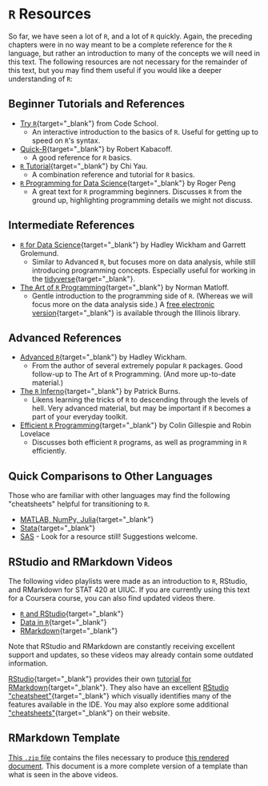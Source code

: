 # `R` Resources

So far, we have seen a lot of `R`, and a lot of `R` quickly. Again, the preceding chapters were in no way meant to be a complete reference for the `R` language, but rather an introduction to many of the concepts we will need in this text. The following resources are not necessary for the remainder of this text, but you may find them useful if you would like a deeper understanding of `R`:

## Beginner Tutorials and References

- [Try `R`](http://tryr.codeschool.com/){target="_blank"} from Code School.
    - An interactive introduction to the basics of `R`. Useful for getting up to speed on `R`'s syntax.
- [Quick-R](http://www.statmethods.net/){target="_blank"} by Robert Kabacoff.
    - A good reference for `R` basics.
- [`R` Tutorial](http://www.r-tutor.com/){target="_blank"} by Chi Yau.
    - A combination reference and tutorial for `R` basics.
- [`R` Programming for Data Science](https://bookdown.org/rdpeng/rprogdatascience/){target="_blank"} by Roger Peng
    - A great text for `R` programming beginners. Discusses `R` from the ground up, highlighting programming details we might not discuss.

## Intermediate References

- [`R` for Data Science](http://r4ds.had.co.nz/){target="_blank"} by Hadley Wickham and Garrett Grolemund.
    - Similar to Advanced `R`, but focuses more on data analysis, while still introducing programming concepts. Especially useful for working in the [tidyverse](http://tidyverse.org/){target="_blank"}. 
- [The Art of `R` Programming](https://www.nostarch.com/artofr.htm){target="_blank"} by Norman Matloff.
    - Gentle introduction to the programming side of `R`. (Whereas we will focus more on the data analysis side.) A [free electronic version](https://vufind.carli.illinois.edu/vf-uiu/Record/uiu_8490009){target="_blank"} is available through the Illinois library.

## Advanced References

- [Advanced `R`](http://adv-r.had.co.nz/){target="_blank"} by Hadley Wickham.
    - From the author of several extremely popular `R` packages. Good follow-up to The Art of `R` Programming. (And more up-to-date material.)
- [The `R` Inferno](http://www.burns-stat.com/documents/books/the-r-inferno/){target="_blank"} by Patrick Burns.
    - Likens learning the tricks of `R` to descending through the levels of hell. Very advanced material, but may be important if `R` becomes a part of your everyday toolkit.
- [Efficient `R` Programming](https://csgillespie.github.io/efficientR/){target="_blank"} by Colin Gillespie and Robin Lovelace
    - Discusses both efficient `R` programs, as well as programming in `R` efficiently.

## Quick Comparisons to Other Languages

Those who are familiar with other languages may find the following "cheatsheets" helpful for transitioning to `R`.

- [MATLAB, NumPy, Julia](http://hyperpolyglot.org/numerical-analysis2#polynomials){target="_blank"}
- [Stata](http://dss.princeton.edu/training/RStata.pdf){target="_blank"}
- [SAS]() - Look for a resource still! Suggestions welcome.

## RStudio and RMarkdown Videos

The following video playlists were made as an introduction to `R`, RStudio, and RMarkdown for STAT 420 at UIUC. If you are currently using this text for a Coursera course, you can also find updated videos there. 

- [`R` and RStudio](https://www.youtube.com/playlist?list=PLBgxzZMu3GpMjYhX7jLm5B9gEV7AOOJ5w){target="_blank"}
- [Data in `R`](https://www.youtube.com/playlist?list=PLBgxzZMu3GpPojVSoriMTWQCUno_3hjNi){target="_blank"}
- [RMarkdown](https://www.youtube.com/playlist?list=PLBgxzZMu3GpNgd07DwmS-2odHtMO6MWGH){target="_blank"}

Note that RStudio and RMarkdown are constantly receiving excellent support and updates, so these videos may already contain some outdated information.

[RStudio](http://rmarkdown.rstudio.com/){target="_blank"} provides their own [tutorial for RMarkdown](http://rmarkdown.rstudio.com/lesson-1.html){target="_blank"}. They also have an excellent [RStudio "cheatsheet"](https://www.rstudio.com/resources/cheatsheets/#rstudio-idecheatsheet){target="_blank"} which visually identifies many of the features available in the IDE. You may also explore some additional ["cheatsheets"](https://www.rstudio.com/resources/cheatsheets/){target="_blank"} on their website.

## RMarkdown Template

[This `.zip` file](tutorial/rmd-template.zip) contains the files necessary to produce [this rendered document](tutorial/rmd-template.html). This document is a more complete version of a template than what is seen in the above videos.
